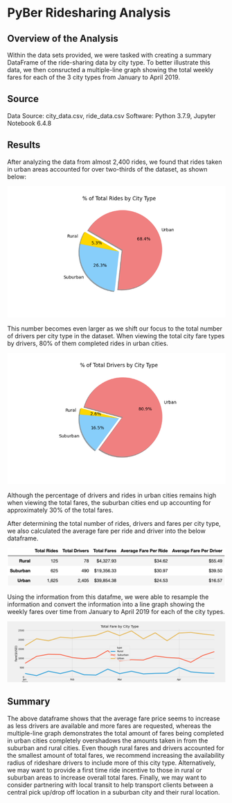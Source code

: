 # PyBer Ridesharing Analysis

## Overview of the Analysis
Within the data sets provided, we were tasked with creating a summary DataFrame of the ride-sharing data by city type. To better illustrate this data, we then consructed a multiple-line graph showing the total weekly fares for each of the 3 city types from January to April 2019. 

## Source
Data Source: city_data.csv, ride_data.csv
Software: Python 3.7.9, Jupyter Notebook 6.4.8

## Results
After analyzing the data from almost 2,400 rides, we found that rides taken in urban areas accounted for over two-thirds of the dataset, as shown below: 

![Percentage of Rides Per City Type](https://github.com/fade2blk89/PyBer_Analysis/blob/main/analysis/Fig6.png)

This number becomes even larger as we shift our focus to the total number of drivers per city type in the dataset. When viewing the total city fare types by drivers, 80% of them completed rides in urban cities. 

![Percentage of Total Drivers by City Type](https://github.com/fade2blk89/PyBer_Analysis/blob/main/analysis/Fig7.png)

Although the percentage of drivers and rides in urban cities remains high when viewing the total fares, the suburban cities end up accounting for approximately 30% of the total fares. 

After determining the total number of rides, drivers and fares per city type, we also calculated the average fare per ride and driver into the below dataframe. 

![Summary Dataframe](https://github.com/fade2blk89/PyBer_Analysis/blob/main/analysis/Fig9.png)

Using the information from this datafme, we were able to resample the information and convert the information into a line graph showing the weekly fares over time from January to April 2019 for each of the city types. 

![Line Graph Summary](https://github.com/fade2blk89/PyBer_Analysis/blob/main/analysis/Fig8.png)

## Summary
The above dataframe shows that the average fare price seems to increase as less drivers are available and more fares are requested, whereas the multiple-line graph demonstrates the total amount of fares being completed in urban cities completely overshadows the amounts taken in from the suburban and rural cities. Even though rural fares and drivers accounted for the smallest amount of total fares, we recommend increasing the availability radius of rideshare drivers to include more of this city type. Alternatively, we may want to provide a first time ride incentive to those in rural or suburban areas to increase overall total fares. Finally, we may want to consider partnering with local transit to help transport clients between a central pick up/drop off location in a suburban city and their rural location. 
